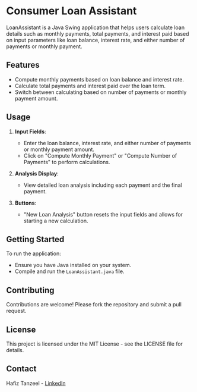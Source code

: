 # Consumer Loan Assistant  

LoanAssistant is a Java Swing application that helps users calculate loan details such as monthly payments, total payments, 
and interest paid based on input parameters like loan balance, interest rate, and either number of payments or monthly payment.

## Features

- Compute monthly payments based on loan balance and interest rate.
- Calculate total payments and interest paid over the loan term.
- Switch between calculating based on number of payments or monthly payment amount.

## Usage

1. **Input Fields**:
   - Enter the loan balance, interest rate, and either number of payments or monthly payment amount.
   - Click on "Compute Monthly Payment" or "Compute Number of Payments" to perform calculations.

2. **Analysis Display**:
   - View detailed loan analysis including each payment and the final payment.

3. **Buttons**:
   - "New Loan Analysis" button resets the input fields and allows for starting a new calculation.

## Getting Started

To run the application:
- Ensure you have Java installed on your system.
- Compile and run the `LoanAssistant.java` file.

## Contributing

Contributions are welcome! Please fork the repository and submit a pull request.

## License

This project is licensed under the MIT License - see the LICENSE file for details.

## Contact

Hafiz Tanzeel - [LinkedIn](https://www.linkedin.com/in/tanzeel-shamshad-8680a8309/)
